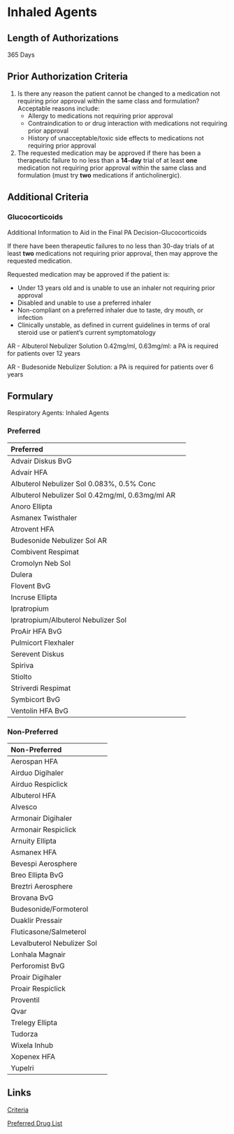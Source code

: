 # Inhaled Agents

## Length of Authorizations

365 Days

## Prior Authorization Criteria

1.  Is there any reason the patient cannot be changed to a medication not requiring prior approval within the same class and formulation? Acceptable reasons include:
    -   Allergy to medications not requiring prior approval
    -   Contraindication to or drug interaction with medications not requiring prior approval
    -   History of unacceptable/toxic side effects to medications not requiring prior approval
2.  The requested medication may be approved if there has been a therapeutic failure to no less than a **14-day** trial of at least **one** medication not requiring prior approval within the same class and formulation (must try **two** medications if anticholinergic).

## Additional Criteria

### Glucocorticoids

Additional Information to Aid in the Final PA Decision-Glucocorticoids

If there have been therapeutic failures to no less than 30-day trials of at least **two** medications not requiring prior approval, then may approve the requested medication.

Requested medication may be approved if the patient is:

-   Under 13 years old and is unable to use an inhaler not requiring prior approval
-   Disabled and unable to use a preferred inhaler
-   Non-compliant on a preferred inhaler due to taste, dry mouth, or infection
-   Clinically unstable, as defined in current guidelines in terms of oral steroid use or patient’s current symptomatology

AR - Albuterol Nebulizer Solution 0.42mg/ml, 0.63mg/ml: a PA is required for patients over 12 years

AR - Budesonide Nebulizer Solution: a PA is required for patients over 6 years

## Formulary

Respiratory Agents: Inhaled Agents

### Preferred

| Preferred                                       |      |
| :---------------------------------------------- | ---: |
| Advair Diskus BvG                               |      |
| Advair HFA                                      |      |
| Albuterol Nebulizer Sol 0.083%, 0.5% Conc       |      |
| Albuterol Nebulizer Sol 0.42mg/ml, 0.63mg/ml AR |      |
| Anoro Ellipta                                   |      |
| Asmanex Twisthaler                              |      |
| Atrovent HFA                                    |      |
| Budesonide Nebulizer Sol AR                     |      |
| Combivent Respimat                              |      |
| Cromolyn Neb Sol                                |      |
| Dulera                                          |      |
| Flovent BvG                                     |      |
| Incruse Ellipta                                 |      |
| Ipratropium                                     |      |
| Ipratropium/Albuterol Nebulizer Sol             |      |
| ProAir HFA BvG                                  |      |
| Pulmicort Flexhaler                             |      |
| Serevent Diskus                                 |      |
| Spiriva                                         |      |
| Stiolto                                         |      |
| Striverdi Respimat                              |      |
| Symbicort BvG                                   |      |
| Ventolin HFA BvG                                |      |

### Non-Preferred

| Non-Preferred              |      |
| :------------------------- | ---: |
| Aerospan HFA               |      |
| Airduo Digihaler           |      |
| Airduo Respiclick          |      |
| Albuterol HFA              |      |
| Alvesco                    |      |
| Armonair Digihaler         |      |
| Armonair Respiclick        |      |
| Arnuity Ellipta            |      |
| Asmanex HFA                |      |
| Bevespi Aerosphere         |      |
| Breo Ellipta BvG           |      |
| Breztri Aerosphere         |      |
| Brovana BvG                |      |
| Budesonide/Formoterol      |      |
| Duaklir Pressair           |      |
| Fluticasone/Salmeterol     |      |
| Levalbuterol Nebulizer Sol |      |
| Lonhala Magnair            |      |
| Perforomist BvG            |      |
| Proair Digihaler           |      |
| Proair Respiclick          |      |
| Proventil                  |      |
| Qvar                       |      |
| Trelegy Ellipta            |      |
| Tudorza                    |      |
| Wixela Inhub               |      |
| Xopenex HFA                |      |
| Yupelri                    |      |

## Links

[Criteria](https://pharmacy.medicaid.ohio.gov/sites/default/files/20220415_UPDL_Criteria_FINAL_.pdf#page=91)

[Preferred Drug List](https://pharmacy.medicaid.ohio.gov/sites/default/files/20220701_UPDL_FINAL.pdf#page=30)